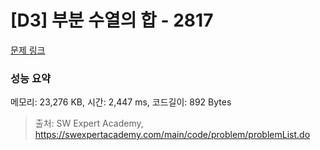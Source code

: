 # [D3] 부분 수열의 합 - 2817 

[문제 링크](https://swexpertacademy.com/main/code/problem/problemDetail.do?contestProbId=AV7IzvG6EksDFAXB) 

### 성능 요약

메모리: 23,276 KB, 시간: 2,447 ms, 코드길이: 892 Bytes



> 출처: SW Expert Academy, https://swexpertacademy.com/main/code/problem/problemList.do